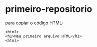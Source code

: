 # primeiro-repositorio

para copiar o código HTML:
```
<html>
<h1>Meu primeiro arquivo HTML</h1>
<html>
```
